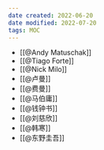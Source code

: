 ```yaml
---
date created: 2022-06-20
date modified: 2022-07-20
tags: MOC
---
```

- [[@Andy Matuschak]]
- [[@Tiago Forte]]
- [[@Nick Milo]]
- [[@卢曼]]
- [[@费曼]]
- [[@马伯庸]]
- [[@钱钟书]]
- [[@刘慈欣]]
- [[@韩寒]]
- [[@东野圭吾]]
